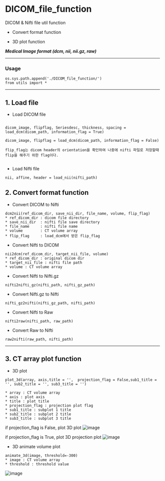 # DICOM_file_function


DICOM & Nifti file util function

* Convert format function

* 3D plot function


***Medical Image format (dcm, nii, nii.gz, raw)***



---

### Usage

```
os.sys.path.append('./DICOM_file_function/')
from utils import *
```


---

## 1. Load file

* Load DICOM file

```

dicom_image, flipflag, Seriesdesc, thickness, spacing = load_dcm(dicom_path, information_flag = True)

dicom_image, flipflag = load_dcm(dicom_path, information_flag = False)

flip_flag는 dicom header의 orientation을 확인하여 나중에 nifti 파일로 저장할때 flip을 해주기 위한 flag이다.


```

* Load Nifti file

```
nii, affine, header = load_nii(nifti_path)
```



## 2. Convert format function

* Convert DICOM to Nifti

```
dcm2nii(ref_dicom_dir, save_nii_dir, file_name, volume, flip_flag)
* ref_dicom_dir : dicom file directory
* save_nii_dir  : nifti file save directory
* file_name     : nifti file name
* volume        : CT volume array
* flip_flag     : load_dcm에서 받은 flip_flag

```


* Convert Nifti to DICOM

```
nii2dcm(ref_dicom_dir, target_nii_file, volume)
* ref_dicom_dir : original dicom dir
* target_nii_file : nifti file path
* volume : CT volume array
```



* Convert Nifti to Nifti.gz

```
nifti2nifti_gz(nifti_path, nifti_gz_path)
```

* Convert Nifti.gz to Nifti

```
nifti_gz2nifti(nifti_gz_path, nifti_path)
```

* Convert Nifti to Raw

```
nifti2raw(nifti_path, raw_path)
```

* Convert Raw to Nifti

```
raw2nifti(raw_path, nifti_path)
```

---

## 3. CT array plot function


* 3D plot

```
plot_3d(array, axis,title = '',  projection_flag = False,sub1_title = '', sub2_title = '', sub3_title = '')
 
* array : CT volume array
* axis : plot axis
* title : plot title
* projection_flag : projection plot flag
* sub1_title : subplot 1 title
* sub2_title : subplot 2 title
* sub3_title : subplot 3 title
```
if projection_flag is False, plot 3D plot
![image](https://github.com/HongYongGi/DICOM_file_function/assets/39263586/676fcd38-cb54-4eb7-9df3-2efe2b3771d7)

if projection_flag is True, plot 3D projection plot
![image](https://github.com/HongYongGi/DICOM_file_function/assets/39263586/df2fb496-54a1-4a0f-8f0c-39e41b7c84f4)



* 3D animate volume plot


```
animate_3d(image, threshold=-300)
* image : CT volume array
* threshold : threshold value
```
![image](https://github.com/HongYongGi/DICOM_file_function/assets/39263586/c3518615-5b0b-486f-bb2a-d06f1f841100)